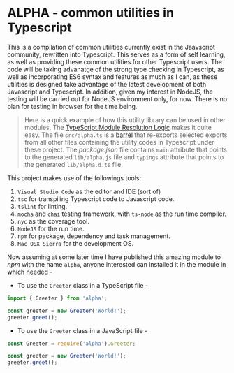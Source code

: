 # ALPHA - common utilities in Typescript

This is a compilation of common utilities currently exist in the Jaavscript community, rewritten into Typescript. This serves as a form of self learning, as well as providing these common utilities for other Typescript users. The code will be taking advanatge of the strong type checking in Typescript, as well as incorporating ES6 syntax and features as much as I can, as these utilities is designed take advantage of the latest development of both Javascript and Typescript. In addition, given my interest in NodeJS, the testing will be carried out for NodeJS environment only, for now. There is no plan for testing in browser for the time being. 

> Here is a quick example of how this utility library can be used in other modules. The [TypeScript Module Resolution Logic](https://www.typescriptlang.org/docs/handbook/module-resolution.html) makes it quite easy. The file `src/alpha.ts` is a [barrel](https://basarat.gitbooks.io/typescript/content/docs/tips/barrel.html) that re-exports selected exports from all other files containing the utility codes in Typescript under these project. The _package.json_ file contains `main` attribute that points to the generated `lib/alpha.js` file and `typings` attribute that points to the generated `lib/alpha.d.ts` file.

This project makes use of the followings tools:
1) `Visual Studio Code` as the editor and IDE (sort of)
2) `tsc` for transpiling Typescript code to Javascript code.
3) `tslint` for linting.
4) `mocha` and `chai` testing framework, with `ts-node` as the run time compiler.
5) `nyc` as the coverage tool.
6) `NodeJS` for the run time.
7) `npm` for package, dependency and task management.
8) `Mac OSX Sierra` for the development OS.

Now assuming at some later time I have published this amazing module to _npm_ with the name `alpha`, anyone interested can installed it in the module in which needed -

- To use the `Greeter` class in a TypeScript file -

```ts
import { Greeter } from 'alpha';

const greeter = new Greeter('World!');
greeter.greet();
```

- To use the `Greeter` class in a JavaScript file -

```js
const Greeter = require('alpha').Greeter;

const greeter = new Greeter('World!');
greeter.greet();
```
